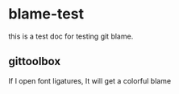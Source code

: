 # blame-test

this is a test doc for testing git blame.

## gittoolbox

If I open font ligatures, It will get a colorful blame
 